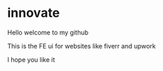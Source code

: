 # innovate

Hello welcome to my github

This is the FE ui for websites like fiverr and upwork

I hope you like it
